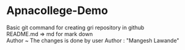 # Apnacollege-Demo
Basic git command for creating gri repository in github
<br/>
README.md => md for mark down
<br>
Author ~ The changes is done by user
Author : "Mangesh Lawande" 
